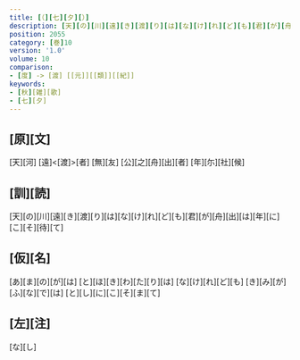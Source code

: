 ```yaml
---
title: [（][七][夕][）]
description: [天][の][川][遠][き][渡][り][は][な][け][れ][ど][も][君][が][舟][出][は][年][に][こ][そ][待][て]
position: 2055
category: [巻]10
version: '1.0'
volume: 10
comparison:
- [度] -> [渡] [[元]][[類]][[紀]]
keywords:
- [秋][雑][歌]
- [七][夕]
---
```


## [原][文]

[天][河] [遠]<[渡]>[者] [無][友] [公][之][舟][出][者] [年][尓][社][候]

## [訓][読]

[天][の][川][遠][き][渡][り][は][な][け][れ][ど][も][君][が][舟][出][は][年][に][こ][そ][待][て]

## [仮][名]

[あ][ま][の][が][は] [と][ほ][き][わ][た][り][は] [な][け][れ][ど][も] [き][み][が][ふ][な][で][は] [と][し][に][こ][そ][ま][て]

## [左][注]

[な][し]
